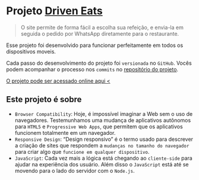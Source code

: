 # **Projeto [Driven Eats](https://yokuny.github.io/projeto3-driveneats/)**

> O site permite de forma fácil a escolha sua refeição, e envia-la em seguida o pedido por WhatsApp diretamente para o restaurante.
> 

Esse projeto foi desenvolvido para funcionar perfeitamente em todos os dispositivos moveis.

Cada passo do desenvolvimento do projeto foi `versionada` no `GitHub`. Vocês podem acompanhar o processo nos `commits` no [repositório do projeto](https://github.com/Yokuny/projeto3-driveneats).

[O projeto pode ser acessado online aqui <](https://yokuny.github.io/projeto3-driveneats/)

## Este projeto é sobre

- `Browser Compatibility`: Hoje, é impossível imaginar a Web sem o uso de navegadores. Testemunhamos uma mudança de aplicativos autônomos para `HTML5` e `Progressive Web Apps`, que permitem que os aplicativos funcionem totalmente em um navegador.
- `Responsive Design`: “Design responsivo” é o termo usado para descrever a criação de sites que respondem a `mudanças no tamanho do navegador` para criar algo que `funcione em qualquer dispositivo`.
- `JavaScript`: Cada vez mais a lógica está chegando ao `cliente-side` para ajudar na experiência dos usuário. Além disso o `JavaScript` está até se movendo para o lado do servidor com o `Node.js`.